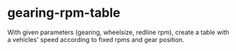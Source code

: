 # gearing-rpm-table
With given parameters (gearing, wheelsize, redline rpm), create a table with a vehicles' speed according to fixed rpms and gear position.
